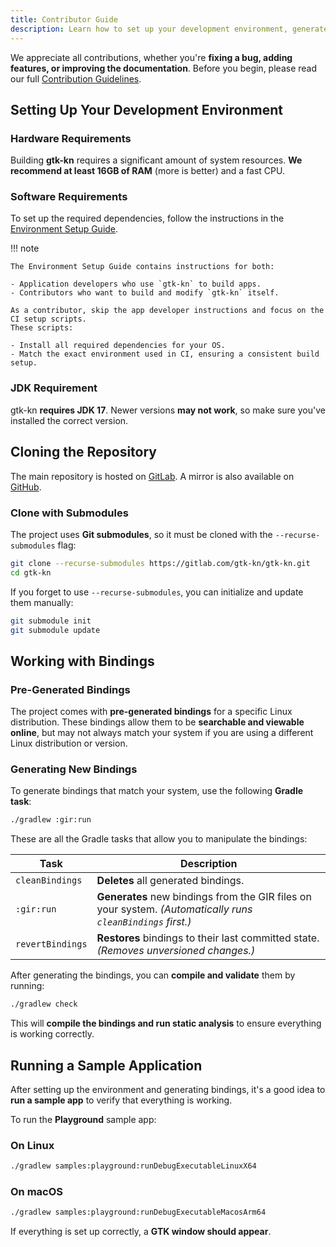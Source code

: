 ```yaml
---
title: Contributor Guide
description: Learn how to set up your development environment, generate bindings, and contribute to the gtk-kn project.
---
```


We appreciate all contributions, whether you're **fixing a bug, adding features, or improving the documentation**.
Before you begin, please read our
full [Contribution Guidelines](https://gitlab.com/gtk-kn/gtk-kn/-/blob/master/CONTRIBUTING.md).

## Setting Up Your Development Environment

### Hardware Requirements

Building **gtk-kn** requires a significant amount of system resources. **We recommend at least 16GB of RAM** (more is
better) and a fast CPU.

### Software Requirements

To set up the required dependencies, follow the instructions in
the [Environment Setup Guide](../developer-guide/environment-setup.md).

!!! note

    The Environment Setup Guide contains instructions for both:

    - Application developers who use `gtk-kn` to build apps.
    - Contributors who want to build and modify `gtk-kn` itself.

    As a contributor, skip the app developer instructions and focus on the CI setup scripts.
    These scripts:

    - Install all required dependencies for your OS.
    - Match the exact environment used in CI, ensuring a consistent build setup.

### JDK Requirement

gtk-kn **requires JDK 17**.
Newer versions **may not work**, so make sure you've installed the correct version.

## Cloning the Repository

The main repository is hosted on [GitLab](https://gitlab.com/gtk-kn/gtk-kn). A mirror is also available
on [GitHub](https://github.com/gtk-kn/gtk-kn).

### Clone with Submodules

The project uses **Git submodules**, so it must be cloned with the `--recurse-submodules` flag:

```sh
git clone --recurse-submodules https://gitlab.com/gtk-kn/gtk-kn.git
cd gtk-kn
```

If you forget to use `--recurse-submodules`, you can initialize and update them manually:

```sh
git submodule init
git submodule update
```

## Working with Bindings

### Pre-Generated Bindings

The project comes with **pre-generated bindings** for a specific Linux distribution.
These bindings allow them to be **searchable and viewable online**, but may not always match your system if you are
using a different Linux distribution or version.

### Generating New Bindings

To generate bindings that match your system, use the following **Gradle task**:

```sh
./gradlew :gir:run
```

These are all the Gradle tasks that allow you to manipulate the bindings:

| Task             | Description                                                                                                 |
|------------------|-------------------------------------------------------------------------------------------------------------|
| `cleanBindings`  | **Deletes** all generated bindings.                                                                         |
| `:gir:run`       | **Generates** new bindings from the GIR files on your system. _(Automatically runs `cleanBindings` first.)_ |
| `revertBindings` | **Restores** bindings to their last committed state. _(Removes unversioned changes.)_                       |


After generating the bindings, you can **compile and validate** them by running:

```sh
./gradlew check
```

This will **compile the bindings and run static analysis** to ensure everything is working correctly.

## Running a Sample Application

After setting up the environment and generating bindings, it's a good idea to **run a sample app** to verify that
everything is working.

To run the **Playground** sample app:

### On Linux

```sh
./gradlew samples:playground:runDebugExecutableLinuxX64
```

### On macOS

```sh
./gradlew samples:playground:runDebugExecutableMacosArm64
```

If everything is set up correctly, a **GTK window should appear**.

